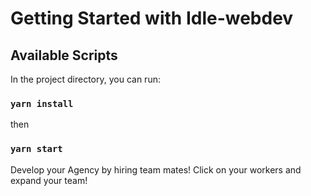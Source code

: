 # Getting Started with Idle-webdev


## Available Scripts

In the project directory, you can run:

### `yarn install`
then
### `yarn start`


Develop your Agency by hiring team mates!
Click on your workers and expand your team!